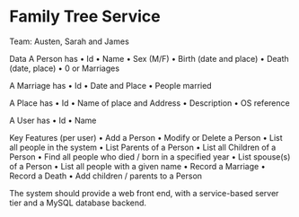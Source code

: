 # Family Tree Service

Team: Austen, Sarah and James

Data
A Person has
	• Id
	• Name
	• Sex (M/F)
	• Birth (date and place)
	• Death (date, place)
	• 0 or Marriages
	
A Marriage has
	• Id
	• Date and Place
	• People married
	
A Place has
	• Id
	• Name of place and Address
	• Description
	• OS reference
	
A User has
	• Id
	• Name
	
Key Features (per user)
	• Add a Person
	• Modify or Delete a Person
	• List all people in the system
	• List Parents of a Person
	• List all Children of a Person
	• Find all people who died / born in a specified year
	• List spouse(s) of a Person
	• List all people with a given name
	• Record a Marriage
	• Record a Death
	• Add children / parents to a Person

The system should provide a web front end, with a service-based server tier and a
MySQL database backend.
